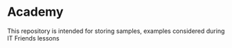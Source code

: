 # Academy
This repository is intended for storing samples, examples considered during IT Friends lessons
